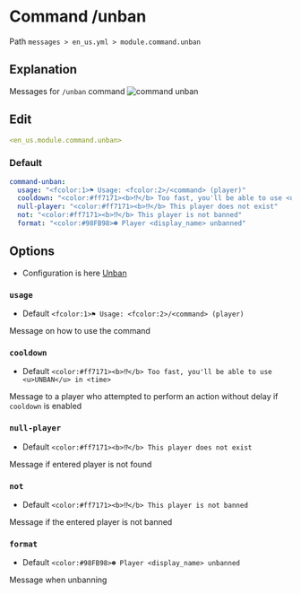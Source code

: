 # Command /unban
Path `messages > en_us.yml > module.command.unban`

## Explanation
Messages for `/unban` command
![command unban](/commandunban.png)

## Edit
```yaml
<en_us.module.command.unban>
```

### Default
```yaml
command-unban:
  usage: "<fcolor:1>⚑ Usage: <fcolor:2>/<command> (player)"
  cooldown: "<color:#ff7171><b>⁉</b> Too fast, you'll be able to use <u>UNBAN</u> in <time>"
  null-player: "<color:#ff7171><b>⁉</b> This player does not exist"
  not: "<color:#ff7171><b>⁉</b> This player is not banned"
  format: "<color:#98FB98>☻ Player <display_name> unbanned"
```

## Options

- Configuration is here [Unban](/en/config/module/command/command-unban/)

### `usage`
- Default `<fcolor:1>⚑ Usage: <fcolor:2>/<command> (player)`

Message on how to use the command

### `cooldown`
- Default `<color:#ff7171><b>⁉</b> Too fast, you'll be able to use <u>UNBAN</u> in <time>`

Message to a player who attempted to perform an action without delay if `cooldown` is enabled

### `null-player`
- Default `<color:#ff7171><b>⁉</b> This player does not exist`

Message if entered player is not found

### `not`
- Default `<color:#ff7171><b>⁉</b> This player is not banned`

Message if the entered player is not banned

### `format`
- Default `<color:#98FB98>☻ Player <display_name> unbanned`

Message when unbanning
